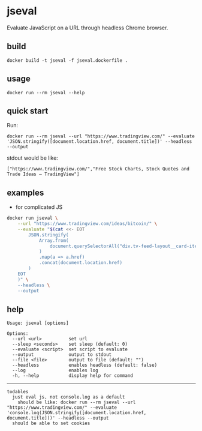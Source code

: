 
# jseval

Evaluate JavaScript on a URL through headless Chrome browser.

## build

```
docker build -t jseval -f jseval.dockerfile .
```

## usage

```
docker run --rm jseval --help
```

## quick start

Run:

```
docker run --rm jseval --url "https://www.tradingview.com/" --evaluate 'JSON.stringify([document.location.href, document.title])' --headless --output
```

stdout would be like:

```
["https://www.tradingview.com/","Free Stock Charts, Stock Quotes and Trade Ideas — TradingView"]
```

## examples

- for complicated JS

```sh
docker run jseval \
	--url "https://www.tradingview.com/ideas/bitcoin/" \
	--evaluate "$(cat <<- EOT
		JSON.stringify(
			Array.from(
				document.querySelectorAll("div.tv-feed-layout__card-item[data-widget-type=\"idea\"] > div > div > a")
			)
			.map(a => a.href)
			.concat(document.location.href)
		)
	EOT
	)" \
	--headless \
	--output
```

## help

```
Usage: jseval [options]

Options:
  --url <url>          set url
  --sleep <seconds>    set sleep (default: 0)
  --evaluate <script>  set script to evaluate
  --output             output to stdout
  --file <file>        output to file (default: "")     
  --headless           enables headless (default: false)
  --log                enables log
  -h, --help           display help for command
```

---

```
todables
  just eval js, not console.log as a default
    should be like: docker run --rm jseval --url "https://www.tradingview.com/" --evaluate 'console.log(JSON.stringify([document.location.href, document.title]))' --headless --output
  should be able to set cookies 
```
